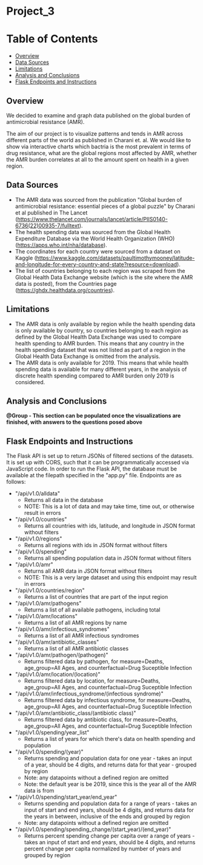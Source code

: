 # Project_3

# Table of Contents
* [Overview](#overview)
* [Data Sources](#data-sources)
* [Limitations](#limitations)
* [Analysis and Conclusions](#analysis-and-conclusions)
* [Flask Endpoints and Instructions](#flask-endpoints-and-instructions)

## Overview

We decided to examine and graph data published on the global burden of antimicrobial resistance (AMR). 

The aim of our project is to visualize patterns and tends in AMR across different parts of the world as published in Charani et. al. We would like to show via interactive charts which bactria is the most prevalent in terms of drug resistance, what are the global regions most affected by AMR, whether the AMR burden correlates at all to the amount spent on health in a given region.

## Data Sources
* The AMR data was sourced from the publication "Global burden of antimicrobial resistance: essential pieces of a global puzzle" by Charani et al published in The Lancet (https://www.thelancet.com/journals/lancet/article/PIIS0140-6736(22)00935-7/fulltext). 
* The health spending data was sourced from the Global Health Expenditure Database via the World Health Organization (WHO) (https://apps.who.int/nha/database). 
* The coordinates for each country were sourced from a dataset on Kaggle (https://www.kaggle.com/datasets/paultimothymooney/latitude-and-longitude-for-every-country-and-state?resource=download). 
* The list of countries belonging to each region was scraped from the Global Health Data Exchange website (which is the site where the AMR data is posted), from the Countries page (https://ghdx.healthdata.org/countries). 

## Limitations
* The AMR data is only available by region while the health spending data is only available by country, so countries belonging to each region as defined by the Global Health Data Exchange was used to compare health spending to AMR burden. This means that any country in the health spending dataset that was not listed as part of a region in the Global Health Data Exchange is omitted from the analysis. 
* The AMR data is only available for 2019. This means that while health spending data is available for many different years, in the analysis of discrete health spending compared to AMR burden only 2019 is considered. 

## Analysis and Conclusions
**@Group - This section can be populated once the visualizations are finished, with answers to the questions posed above**

## Flask Endpoints and Instructions
The Flask API is set up to return JSONs of filtered sections of the datasets. It is set up with CORS, such that it can be programmatically accessed via JavaScript code. In order to run the Flask API, the database must be available at the filepath specified in the "app.py" file. Endpoints are as follows:
* "/api/v1.0/alldata" 
    * Returns all data in the database
    * NOTE: This is a lot of data and may take time, time out, or otherwise result in errors
* "/api/v1.0/countries"
    * Returns all countries with ids, latitude, and longitude in JSON format without filters
* "/api/v1.0/regions"
    * Returns all regions with ids in JSON format without filters
* "/api/v1.0/spending"
    * Returns all spending population data in JSON format without filters
* "/api/v1.0/amr"
    * Returns all AMR data in JSON format without filters
    * NOTE: This is a very large dataset and using this endpoint may result in errors
* "/api/v1.0/countries/region"
    * Returns a list of countries that are part of the input region
* "/api/v1.0/amr/pathogens"
    * Returns a list of all available pathogens, including total
* "/api/v1.0/amr/locations"
    * Returns a list of all AMR regions by name
* "/api/v1.0/amr/infectious_syndromes"
    * Returns a list of all AMR infectious syndromes
* "/api/v1.0/amr/antibiotic_classes"
    * Returns a list of all AMR antibiotic classes
* "/api/v1.0/amr/pathogen/(pathogen)"
    * Returns filtered data by pathogen, for measure=Deaths, age_group=All Ages, and counterfactual=Drug Suceptible Infection
* "/api/v1.0/amr/location/(location)"
    * Returns filtered data by location, for measure=Deaths, age_group=All Ages, and counterfactual=Drug Suceptible Infection
* "/api/v1.0/amr/infectious_syndrome/(infectious syndrome)"
    * Returns filtered data by infectious syndrome, for measure=Deaths, age_group=All Ages, and counterfactual=Drug Suceptible Infection
* "/api/v1.0/amr/antibiotic_class/(antibiotic class)"
    * Returns filtered data by antibiotic class, for measure=Deaths, age_group=All Ages, and counterfactual=Drug Suceptible Infection
* "/api/v1.0/spending/year_list"
    * Returns a list of years for which there's data on health spending and population
* "/api/v1.0/spending/(year)"
    * Returns spending and population data for one year - takes an input of a year, should be 4 digits, and returns data for that year - grouped by region
    * Note: any datapoints without a defined region are omitted
    * Note: the default year is be 2019, since this is the year all of the AMR data is from
* "/api/v1.0/spending/start_year/end_year"
    * Returns spending and population data for a range of years - takes an input of start and end years, should be 4 digits, and returns data for the years in between, inclusive of the ends and grouped by region
    * Note: any datapoints without a defined region are omitted
* "/api/v1.0/spending/spending_change/(start_year)/(end_year)"
    * Returns percent spending change per capita over a range of years - takes an input of start and end years, should be 4 digits, and returns percent change per capita normalized by number of years and grouped by region